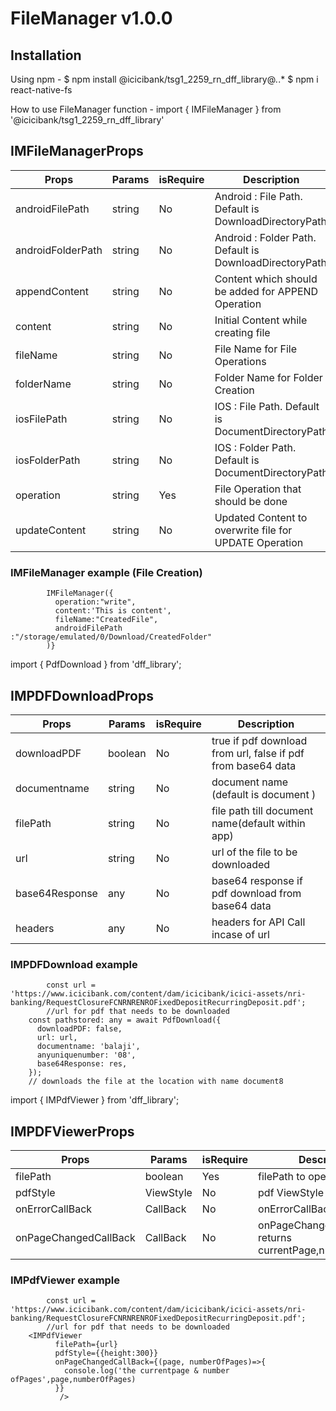 # FileManager v1.0.0

## Installation

Using npm -
$ npm install @icicibank/tsg1_2259_rn_dff_library@*.*.*
$ npm i react-native-fs

How to use FileManager function -
import { IMFileManager } from '@icicibank/tsg1_2259_rn_dff_library'

## IMFileManagerProps

| Props             | Params | isRequire | Description                                             |
| ----------------- | ------ | --------- | ------------------------------------------------------- |
| androidFilePath   | string | No        | Android : File Path. Default is DownloadDirectoryPath   |
| androidFolderPath | string | No        | Android : Folder Path. Default is DownloadDirectoryPath |
| appendContent     | string | No        | Content which should be added for APPEND Operation      |
| content           | string | No        | Initial Content while creating file                     |
| fileName          | string | No        | File Name for File Operations                           |
| folderName        | string | No        | Folder Name for Folder Creation                         |
| iosFilePath       | string | No        | IOS : File Path. Default is DocumentDirectoryPath       |
| iosFolderPath     | string | No        | IOS : Folder Path. Default is DocumentDirectoryPath     |
| operation         | string | Yes       | File Operation that should be done                      |
| updateContent     | string | No        | Updated Content to overwrite file for UPDATE Operation  |

### IMFileManager example (File Creation)

```JS
        IMFileManager({
          operation:"write",
          content:'This is content',
          fileName:"CreatedFile",
          androidFilePath :"/storage/emulated/0/Download/CreatedFolder"
        )}
```


import { PdfDownload } from 'dff_library';
## IMPDFDownloadProps

| Props             | Params | isRequire | Description                                                  |
| ----------------- | ------ | --------- | ------------------------------------------------------------ |
| downloadPDF       | boolean| No        | true if pdf download from url, false if pdf from base64 data |
| documentname      | string | No        | document name (default is document )                         |
| filePath          | string | No        | file path till document name(default within app)             |
| url               | string | No        | url of the file to be downloaded                             |
| base64Response    | any    | No        | base64 response if pdf download from base64 data             |
| headers           | any    | No        | headers for API Call incase of url                           |

### IMPDFDownload example

```JS
        const url = 'https://www.icicibank.com/content/dam/icicibank/icici-assets/nri-banking/RequestClosureFCNRNRENROFixedDepositRecurringDeposit.pdf';
        //url for pdf that needs to be downloaded
    const pathstored: any = await PdfDownload({
      downloadPDF: false,
      url: url,
      documentname: 'balaji',
      anyuniquenumber: '08',
      base64Response: res,
    });
    // downloads the file at the location with name document8
```


import { IMPdfViewer } from 'dff_library';
## IMPDFViewerProps

| Props                 | Params    | isRequire | Description                                                  |
| --------------------  | --------- | --------- | ------------------------------------------------------------ |
| filePath              | boolean   | Yes       | filePath to open PDF                                         |
| pdfStyle              | ViewStyle | No        | pdf ViewStyle                                                |
| onErrorCallBack       | CallBack  | No        | onErrorCallBack                                              |
| onPageChangedCallBack | CallBack  | No        | onPageChangedCallBack returns currentPage,numberOfPages      |

### IMPdfViewer example

```JS
        const url = 'https://www.icicibank.com/content/dam/icicibank/icici-assets/nri-banking/RequestClosureFCNRNRENROFixedDepositRecurringDeposit.pdf';
        //url for pdf that needs to be downloaded
    <IMPdfViewer 
          filePath={url}
          pdfStyle={{height:300}}
          onPageChangedCallBack={(page, numberOfPages)=>{
            console.log('the currentpage & number ofPages',page,numberOfPages)
          }}
           />
    
```